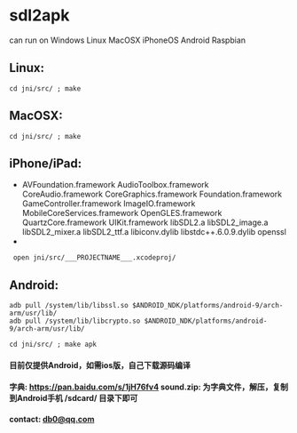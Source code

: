 # sdl2apk

can run on Windows Linux MacOSX iPhoneOS Android Raspbian

## Linux:
` cd jni/src/ ; make `

## MacOSX:
` cd jni/src/ ; make `

## iPhone/iPad:
* AVFoundation.framework AudioToolbox.framework CoreAudio.framework CoreGraphics.framework Foundation.framework GameController.framework ImageIO.framework MobileCoreServices.framework OpenGLES.framework QuartzCore.framework UIKit.framework libSDL2.a libSDL2_image.a libSDL2_mixer.a libSDL2_ttf.a libiconv.dylib libstdc++.6.0.9.dylib openssl
* 
```
 open jni/src/___PROJECTNAME___.xcodeproj/ 
```

## Android:
```
adb pull /system/lib/libssl.so $ANDROID_NDK/platforms/android-9/arch-arm/usr/lib/ 
adb pull /system/lib/libcrypto.so $ANDROID_NDK/platforms/android-9/arch-arm/usr/lib/ 
```
`cd jni/src/ ; make apk `





#### 目前仅提供Android，如需ios版，自己下载源码编译
#### 字典: https://pan.baidu.com/s/1jH76fv4  sound.zip: 为字典文件，解压，复制到Android手机 /sdcard/ 目录下即可

#### contact: db0@qq.com

